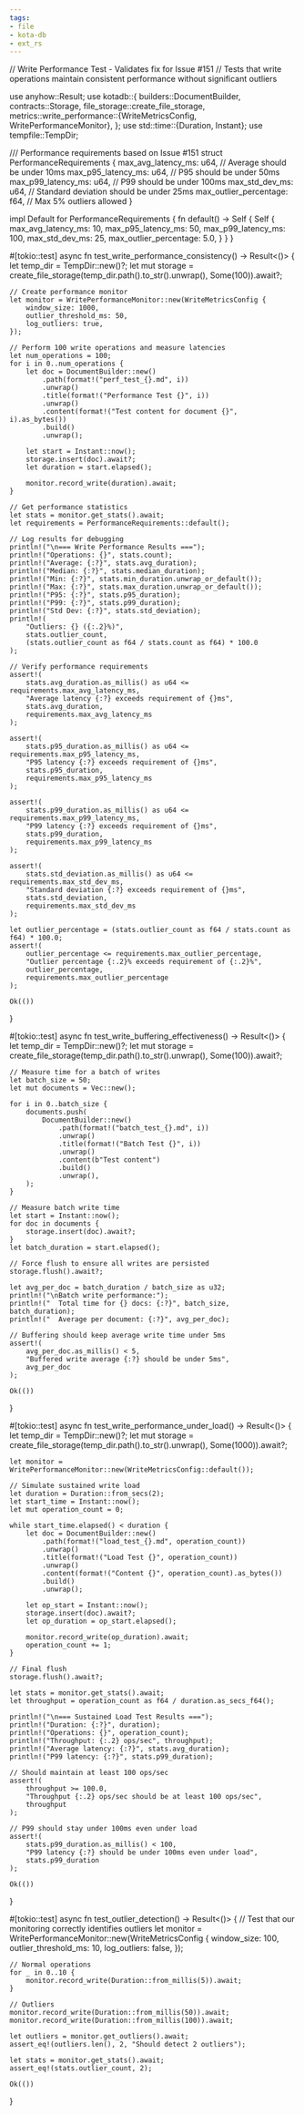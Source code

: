 ```yaml
---
tags:
- file
- kota-db
- ext_rs
---
```

// Write Performance Test - Validates fix for Issue #151
// Tests that write operations maintain consistent performance without significant outliers

use anyhow::Result;
use kotadb::{
    builders::DocumentBuilder,
    contracts::Storage,
    file_storage::create_file_storage,
    metrics::write_performance::{WriteMetricsConfig, WritePerformanceMonitor},
};
use std::time::{Duration, Instant};
use tempfile::TempDir;

/// Performance requirements based on Issue #151
struct PerformanceRequirements {
    max_avg_latency_ms: u64,     // Average should be under 10ms
    max_p95_latency_ms: u64,     // P95 should be under 50ms
    max_p99_latency_ms: u64,     // P99 should be under 100ms
    max_std_dev_ms: u64,         // Standard deviation should be under 25ms
    max_outlier_percentage: f64, // Max 5% outliers allowed
}

impl Default for PerformanceRequirements {
    fn default() -> Self {
        Self {
            max_avg_latency_ms: 10,
            max_p95_latency_ms: 50,
            max_p99_latency_ms: 100,
            max_std_dev_ms: 25,
            max_outlier_percentage: 5.0,
        }
    }
}

#[tokio::test]
async fn test_write_performance_consistency() -> Result<()> {
    let temp_dir = TempDir::new()?;
    let mut storage = create_file_storage(temp_dir.path().to_str().unwrap(), Some(100)).await?;

    // Create performance monitor
    let monitor = WritePerformanceMonitor::new(WriteMetricsConfig {
        window_size: 1000,
        outlier_threshold_ms: 50,
        log_outliers: true,
    });

    // Perform 100 write operations and measure latencies
    let num_operations = 100;
    for i in 0..num_operations {
        let doc = DocumentBuilder::new()
            .path(format!("perf_test_{}.md", i))
            .unwrap()
            .title(format!("Performance Test {}", i))
            .unwrap()
            .content(format!("Test content for document {}", i).as_bytes())
            .build()
            .unwrap();

        let start = Instant::now();
        storage.insert(doc).await?;
        let duration = start.elapsed();

        monitor.record_write(duration).await;
    }

    // Get performance statistics
    let stats = monitor.get_stats().await;
    let requirements = PerformanceRequirements::default();

    // Log results for debugging
    println!("\n=== Write Performance Results ===");
    println!("Operations: {}", stats.count);
    println!("Average: {:?}", stats.avg_duration);
    println!("Median: {:?}", stats.median_duration);
    println!("Min: {:?}", stats.min_duration.unwrap_or_default());
    println!("Max: {:?}", stats.max_duration.unwrap_or_default());
    println!("P95: {:?}", stats.p95_duration);
    println!("P99: {:?}", stats.p99_duration);
    println!("Std Dev: {:?}", stats.std_deviation);
    println!(
        "Outliers: {} ({:.2}%)",
        stats.outlier_count,
        (stats.outlier_count as f64 / stats.count as f64) * 100.0
    );

    // Verify performance requirements
    assert!(
        stats.avg_duration.as_millis() as u64 <= requirements.max_avg_latency_ms,
        "Average latency {:?} exceeds requirement of {}ms",
        stats.avg_duration,
        requirements.max_avg_latency_ms
    );

    assert!(
        stats.p95_duration.as_millis() as u64 <= requirements.max_p95_latency_ms,
        "P95 latency {:?} exceeds requirement of {}ms",
        stats.p95_duration,
        requirements.max_p95_latency_ms
    );

    assert!(
        stats.p99_duration.as_millis() as u64 <= requirements.max_p99_latency_ms,
        "P99 latency {:?} exceeds requirement of {}ms",
        stats.p99_duration,
        requirements.max_p99_latency_ms
    );

    assert!(
        stats.std_deviation.as_millis() as u64 <= requirements.max_std_dev_ms,
        "Standard deviation {:?} exceeds requirement of {}ms",
        stats.std_deviation,
        requirements.max_std_dev_ms
    );

    let outlier_percentage = (stats.outlier_count as f64 / stats.count as f64) * 100.0;
    assert!(
        outlier_percentage <= requirements.max_outlier_percentage,
        "Outlier percentage {:.2}% exceeds requirement of {:.2}%",
        outlier_percentage,
        requirements.max_outlier_percentage
    );

    Ok(())
}

#[tokio::test]
async fn test_write_buffering_effectiveness() -> Result<()> {
    let temp_dir = TempDir::new()?;
    let mut storage = create_file_storage(temp_dir.path().to_str().unwrap(), Some(100)).await?;

    // Measure time for a batch of writes
    let batch_size = 50;
    let mut documents = Vec::new();

    for i in 0..batch_size {
        documents.push(
            DocumentBuilder::new()
                .path(format!("batch_test_{}.md", i))
                .unwrap()
                .title(format!("Batch Test {}", i))
                .unwrap()
                .content(b"Test content")
                .build()
                .unwrap(),
        );
    }

    // Measure batch write time
    let start = Instant::now();
    for doc in documents {
        storage.insert(doc).await?;
    }
    let batch_duration = start.elapsed();

    // Force flush to ensure all writes are persisted
    storage.flush().await?;

    let avg_per_doc = batch_duration / batch_size as u32;
    println!("\nBatch write performance:");
    println!("  Total time for {} docs: {:?}", batch_size, batch_duration);
    println!("  Average per document: {:?}", avg_per_doc);

    // Buffering should keep average write time under 5ms
    assert!(
        avg_per_doc.as_millis() < 5,
        "Buffered write average {:?} should be under 5ms",
        avg_per_doc
    );

    Ok(())
}

#[tokio::test]
async fn test_write_performance_under_load() -> Result<()> {
    let temp_dir = TempDir::new()?;
    let mut storage = create_file_storage(temp_dir.path().to_str().unwrap(), Some(1000)).await?;

    let monitor = WritePerformanceMonitor::new(WriteMetricsConfig::default());

    // Simulate sustained write load
    let duration = Duration::from_secs(2);
    let start_time = Instant::now();
    let mut operation_count = 0;

    while start_time.elapsed() < duration {
        let doc = DocumentBuilder::new()
            .path(format!("load_test_{}.md", operation_count))
            .unwrap()
            .title(format!("Load Test {}", operation_count))
            .unwrap()
            .content(format!("Content {}", operation_count).as_bytes())
            .build()
            .unwrap();

        let op_start = Instant::now();
        storage.insert(doc).await?;
        let op_duration = op_start.elapsed();

        monitor.record_write(op_duration).await;
        operation_count += 1;
    }

    // Final flush
    storage.flush().await?;

    let stats = monitor.get_stats().await;
    let throughput = operation_count as f64 / duration.as_secs_f64();

    println!("\n=== Sustained Load Test Results ===");
    println!("Duration: {:?}", duration);
    println!("Operations: {}", operation_count);
    println!("Throughput: {:.2} ops/sec", throughput);
    println!("Average latency: {:?}", stats.avg_duration);
    println!("P99 latency: {:?}", stats.p99_duration);

    // Should maintain at least 100 ops/sec
    assert!(
        throughput >= 100.0,
        "Throughput {:.2} ops/sec should be at least 100 ops/sec",
        throughput
    );

    // P99 should stay under 100ms even under load
    assert!(
        stats.p99_duration.as_millis() < 100,
        "P99 latency {:?} should be under 100ms even under load",
        stats.p99_duration
    );

    Ok(())
}

#[tokio::test]
async fn test_outlier_detection() -> Result<()> {
    // Test that our monitoring correctly identifies outliers
    let monitor = WritePerformanceMonitor::new(WriteMetricsConfig {
        window_size: 100,
        outlier_threshold_ms: 10,
        log_outliers: false,
    });

    // Normal operations
    for _ in 0..10 {
        monitor.record_write(Duration::from_millis(5)).await;
    }

    // Outliers
    monitor.record_write(Duration::from_millis(50)).await;
    monitor.record_write(Duration::from_millis(100)).await;

    let outliers = monitor.get_outliers().await;
    assert_eq!(outliers.len(), 2, "Should detect 2 outliers");

    let stats = monitor.get_stats().await;
    assert_eq!(stats.outlier_count, 2);

    Ok(())
}
